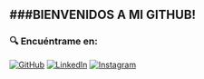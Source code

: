 ###BIENVENIDOS A MI GITHUB!
---

### 🔍 Encuéntrame en:
[![GitHub](https://img.shields.io/badge/GitHub-17202A?style=flat-square&logo=github&logoColor=00FF00)](https://github.com/tuusuario)
[![LinkedIn](https://img.shields.io/badge/LinkedIn-17202A?style=flat-square&logo=linkedin&logoColor=00FF00)](https://linkedin.com/in/tuusuario)
[![Instagram](https://img.shields.io/badge/Instagram-17202A?style=flat-square&logo=instagram&logoColor=00FF00)](https://instagram.com/tuusuario)
